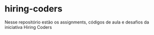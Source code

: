 # hiring-coders
Nesse repositório estão os assignments, códigos de aula e desafios da iniciativa Hiring Coders
